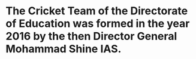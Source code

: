 # The Cricket Team of the Directorate of Education was formed in the year 2016 by the then Director General Mohammad Shine IAS.
 
